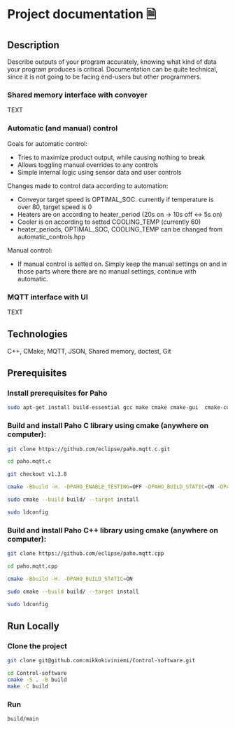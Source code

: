 
# Project documentation 🗎

## Description
Describe outputs of your program accurately, knowing what kind of data your program produces is critical.
Documentation can be quite technical, since it is not going to be facing end-users but other programmers.
### Shared memory interface with convoyer
TEXT
### Automatic (and manual) control
Goals for automatic control:
- Tries to maximize product output, while causing nothing to break
- Allows toggling manual overrides to any controls
- Simple internal logic using sensor data and user controls 

Changes made to control data according to automation:
- Conveyor target speed is OPTIMAL_SOC. currently if temperature is over 80, target speed is 0
- Heaters are on according to heater_period (20s on -> 10s off <-> 5s on)
- Cooler is on according to setted COOLING_TEMP (currently 60)
- heater_periods, OPTIMAL_SOC, COOLING_TEMP can be changed from automatic_controls.hpp

Manual control:
- If manual control is setted on. Simply keep the manual settings on and in those parts where there are no manual settings, continue with automatic.
### MQTT interface with UI
TEXT

## Technologies
C++, CMake, MQTT, JSON, Shared memory, doctest, Git
## Prerequisites
### Install prerequisites for Paho
```bash
sudo apt-get install build-essential gcc make cmake cmake-gui  cmake-curses-gui libssl-dev
```
### Build and install Paho C library using cmake (anywhere on computer):
```bash
git clone https://github.com/eclipse/paho.mqtt.c.git
```
```bash
cd paho.mqtt.c
```
```bash
git checkout v1.3.8
```
```bash
cmake -Bbuild -H. -DPAHO_ENABLE_TESTING=OFF -DPAHO_BUILD_STATIC=ON -DPAHO_WITH_SSL=ON -DPAHO_HIGH_PERFORMANCE=ON
```
```bash
sudo cmake --build build/ --target install
```
```bash
sudo ldconfig
```
### Build and install Paho C++ library using cmake (anywhere on computer):
```bash
git clone https://github.com/eclipse/paho.mqtt.cpp
```
```bash
cd paho.mqtt.cpp
```
```bash
cmake -Bbuild -H. -DPAHO_BUILD_STATIC=ON
```
```bash
sudo cmake --build build/ --target install
```
```bash
sudo ldconfig
```
## Run Locally
### Clone the project
```bash
git clone git@github.com:mikkokiviniemi/Control-software.git
```
```bash
cd Control-software
cmake -S . -B build
make -C build
```
### Run
```bash
build/main
```

